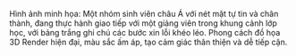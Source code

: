 Hình ảnh minh họa: Một nhóm sinh viên châu Á với nét mặt tự tin và chân thành, đang thực hành giao tiếp với một giảng viên trong khung cảnh lớp học, với bảng trắng ghi chú các bước xin lỗi khéo léo. Phong cách đồ họa 3D Render hiện đại, màu sắc ấm áp, tạo cảm giác thân thiện và dễ tiếp cận.